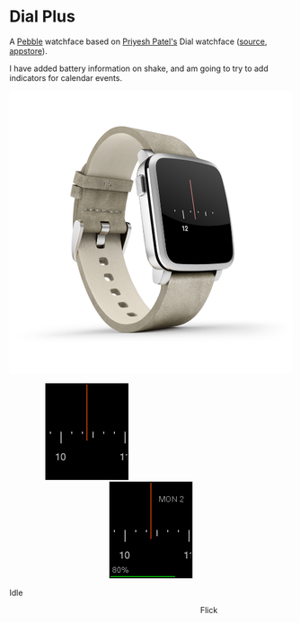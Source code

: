 Dial Plus
====

A [Pebble](https://www.pebble.com) watchface based on [Priyesh Patel's](http://priyesh.me/) Dial watchface ([source](https://github.com/ItsPriyesh/Dial), [appstore](https://apps.getpebble.com/en_US/application/56512a8ba69d971f08000038)).

I have added battery information on shake, and am going to try to add indicators for calendar events.

![Pebble Time Steel, Silver with Leather Band, with Dial Plus watchface](pics-for-readme/steel.png)

<p align="center">
<img src="pics-for-readme/screenshot-idle.png" alt="Dial Plus watchface">
<!-- Some next-level html spacing right here -->
&emsp;&emsp;&emsp;&emsp;&emsp;&emsp;&emsp;&emsp;&emsp;&emsp;&emsp;&emsp;&emsp;&emsp;&emsp;&emsp;
<img src="pics-for-readme/screenshot-flick.png" alt="Dial Plus watchface, showing date and battery info">

<br>

Idle
<!-- Just go with it okay -->
&emsp;&emsp;&emsp;&emsp;&emsp;&emsp;&emsp;&emsp;&emsp;&emsp;&emsp;&emsp;&emsp;&emsp;&emsp;&emsp;&emsp;&emsp;&emsp;&emsp;&emsp;&emsp;&emsp;&emsp;
Flick
</p>
